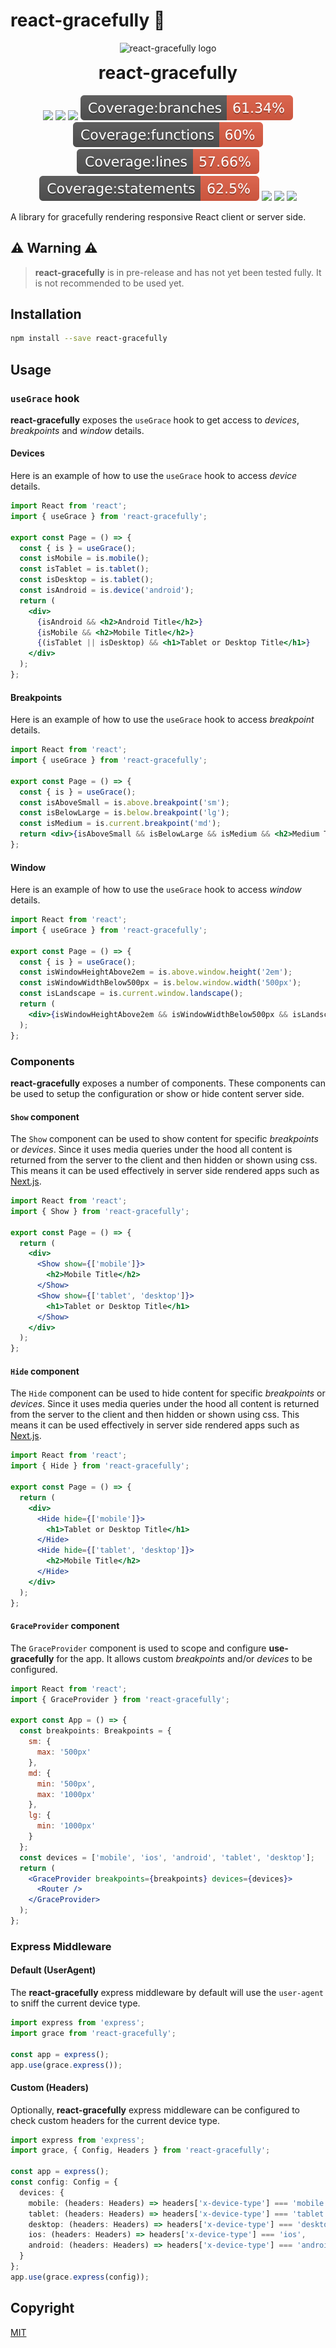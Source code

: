 # react-gracefully 🦢

<p align="center">
  <img src="https://user-images.githubusercontent.com/16813547/101833625-1bebd580-3aee-11eb-95b6-be06c2254207.png" alt="react-gracefully logo" height="150" />
</p>
<h1 align="center" style="margin-top: 0 !important;">react-gracefully</h1>
<p align="center">
  <a href="https://www.npmjs.com/package/react-gracefully"><img src="https://img.shields.io/npm/v/react-gracefully.svg"></a>
  <a href="https://travis-ci.com/joshuatvernon/react-gracefully"><img src="https://travis-ci.com/joshuatvernon/react-gracefully.svg?branch=main"></a>
  <a href="https://snyk.io/test/github/joshuatvernon/react-gracefully"><img src="https://snyk.io/test/github/joshuatvernon/react-gracefully/badge.svg" /><a/>
  <img src="./badges/badge-branches.svg" />
  <img src="./badges/badge-functions.svg" />
  <img src="./badges/badge-lines.svg" />
  <img src="./badges/badge-statements.svg" />
  <a href="https://bundlephobia.com/result?p=react-gracefully"><img src="https://img.shields.io/bundlephobia/minzip/react-gracefully.svg" /></a>
  <a href="LICENSE"><img src="https://img.shields.io/badge/license-MIT-blue.svg"></a>
  <a href="CONTRIBUTING.md"><img src="https://img.shields.io/badge/PRs-welcome-brightgreen.svg" /></a>
</p>

A library for gracefully rendering responsive React client or server side.

## ⚠️ Warning ⚠️

> **react-gracefully** is in pre-release and has not yet been tested fully. It is not recommended to be used yet.

## Installation

```sh
npm install --save react-gracefully
```

## Usage

### `useGrace` hook

**react-gracefully** exposes the `useGrace` hook to get access to _devices_, _breakpoints_ and _window_ details.

#### Devices

Here is an example of how to use the `useGrace` hook to access _device_ details.

```jsx
import React from 'react';
import { useGrace } from 'react-gracefully';

export const Page = () => {
  const { is } = useGrace();
  const isMobile = is.mobile();
  const isTablet = is.tablet();
  const isDesktop = is.tablet();
  const isAndroid = is.device('android');
  return (
    <div>
      {isAndroid && <h2>Android Title</h2>}
      {isMobile && <h2>Mobile Title</h2>}
      {(isTablet || isDesktop) && <h1>Tablet or Desktop Title</h1>}
    </div>
  );
};
```

#### Breakpoints

Here is an example of how to use the `useGrace` hook to access _breakpoint_ details.

```jsx
import React from 'react';
import { useGrace } from 'react-gracefully';

export const Page = () => {
  const { is } = useGrace();
  const isAboveSmall = is.above.breakpoint('sm');
  const isBelowLarge = is.below.breakpoint('lg');
  const isMedium = is.current.breakpoint('md');
  return <div>{isAboveSmall && isBelowLarge && isMedium && <h2>Medium Title</h2>}</div>;
};
```

#### Window

Here is an example of how to use the `useGrace` hook to access _window_ details.

```jsx
import React from 'react';
import { useGrace } from 'react-gracefully';

export const Page = () => {
  const { is } = useGrace();
  const isWindowHeightAbove2em = is.above.window.height('2em');
  const isWindowWidthBelow500px = is.below.window.width('500px');
  const isLandscape = is.current.window.landscape();
  return (
    <div>{isWindowHeightAbove2em && isWindowWidthBelow500px && isLandscape && <h2>Landscape Medium Title</h2>}</div>
  );
};
```

### Components

**react-gracefully** exposes a number of components. These components can be used to setup the configuration or show or hide content server side.

#### `Show` component

The `Show` component can be used to show content for specific _breakpoints_ or _devices_. Since it uses media queries under the hood all content is returned from the server to the client and then hidden or shown using css. This means it can be used effectively in server side rendered apps such as [Next.js](https://github.com/vercel/next.js/).

```jsx
import React from 'react';
import { Show } from 'react-gracefully';

export const Page = () => {
  return (
    <div>
      <Show show={['mobile']}>
        <h2>Mobile Title</h2>
      </Show>
      <Show show={['tablet', 'desktop']}>
        <h1>Tablet or Desktop Title</h1>
      </Show>
    </div>
  );
};
```

#### `Hide` component

The `Hide` component can be used to hide content for specific _breakpoints_ or _devices_. Since it uses media queries under the hood all content is returned from the server to the client and then hidden or shown using css. This means it can be used effectively in server side rendered apps such as [Next.js](https://github.com/vercel/next.js/).

```jsx
import React from 'react';
import { Hide } from 'react-gracefully';

export const Page = () => {
  return (
    <div>
      <Hide hide={['mobile']}>
        <h1>Tablet or Desktop Title</h1>
      </Hide>
      <Hide hide={['tablet', 'desktop']}>
        <h2>Mobile Title</h2>
      </Hide>
    </div>
  );
};
```

#### `GraceProvider` component

The `GraceProvider` component is used to scope and configure **use-gracefully** for the app. It allows custom _breakpoints_ and/or _devices_ to be configured.

```jsx
import React from 'react';
import { GraceProvider } from 'react-gracefully';

export const App = () => {
  const breakpoints: Breakpoints = {
    sm: {
      max: '500px'
    },
    md: {
      min: '500px',
      max: '1000px'
    },
    lg: {
      min: '1000px'
    }
  };
  const devices = ['mobile', 'ios', 'android', 'tablet', 'desktop'];
  return (
    <GraceProvider breakpoints={breakpoints} devices={devices}>
      <Router />
    </GraceProvider>
  );
};
```

### Express Middleware

#### Default (UserAgent)

The **react-gracefully** express middleware by default will use the `user-agent` to sniff the current device type.

```typescript
import express from 'express';
import grace from 'react-gracefully';

const app = express();
app.use(grace.express());
```

#### Custom (Headers)

Optionally, **react-gracefully** express middleware can be configured to check custom headers for the current device type.

```typescript
import express from 'express';
import grace, { Config, Headers } from 'react-gracefully';

const app = express();
const config: Config = {
  devices: {
    mobile: (headers: Headers) => headers['x-device-type'] === 'mobile',
    tablet: (headers: Headers) => headers['x-device-type'] === 'tablet',
    desktop: (headers: Headers) => headers['x-device-type'] === 'desktop',
    ios: (headers: Headers) => headers['x-device-type'] === 'ios',
    android: (headers: Headers) => headers['x-device-type'] === 'android'
  }
};
app.use(grace.express(config));
```

## Copyright

[MIT](./LICENSE)
